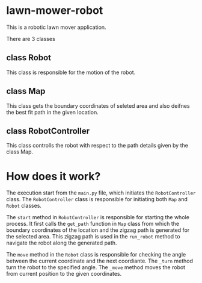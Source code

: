 # lawn-mower-robot
This is a robotic lawn mover application.

There are 3 classes
## class Robot
This class is responsible for the motion of the robot.
## class Map
This class gets the boundary coordinates of seleted area and also deifnes the best fit path in the given location.
## class RobotController
This class controlls the robot with respect to the path details given by the class Map.

# How does it work?
The execution start from the `main.py` file, which initiates the `RobotController` class. The `RobotController` class is responsible for initiating both `Map` and `Robot` classes.

The `start` method in `RobotController` is responsible for starting the whole process. It first calls the `get_path` function in `Map` class from which the boundary coordinates of the location and the zigzag path is generated for the selected area. This zigzag path is used in the `run_robot` method to navigate the robot along the generated path. 

The `move` method in the `Robot` class is responsible for checking the angle between the current coordinate and the next coordiante. The `_turn` method turn the robot to the specified angle. The `_move` method moves the robot from current position to the given coordinates.

